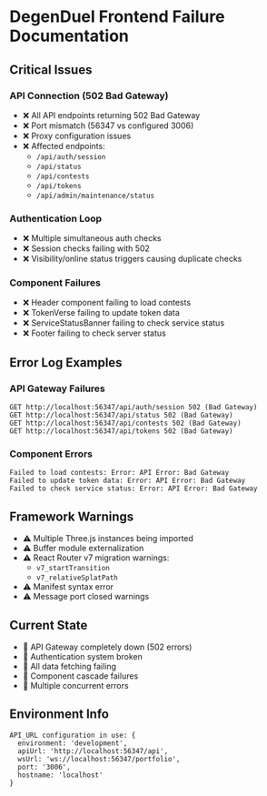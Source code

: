 # DegenDuel Frontend Failure Documentation

## Critical Issues

### API Connection (502 Bad Gateway)

- ❌ All API endpoints returning 502 Bad Gateway
- ❌ Port mismatch (56347 vs configured 3006)
- ❌ Proxy configuration issues
- ❌ Affected endpoints:
  - `/api/auth/session`
  - `/api/status`
  - `/api/contests`
  - `/api/tokens`
  - `/api/admin/maintenance/status`

### Authentication Loop

- ❌ Multiple simultaneous auth checks
- ❌ Session checks failing with 502
- ❌ Visibility/online status triggers causing duplicate checks

### Component Failures

- ❌ Header component failing to load contests
- ❌ TokenVerse failing to update token data
- ❌ ServiceStatusBanner failing to check service status
- ❌ Footer failing to check server status

## Error Log Examples

### API Gateway Failures

```log
GET http://localhost:56347/api/auth/session 502 (Bad Gateway)
GET http://localhost:56347/api/status 502 (Bad Gateway)
GET http://localhost:56347/api/contests 502 (Bad Gateway)
GET http://localhost:56347/api/tokens 502 (Bad Gateway)
```

### Component Errors

```log
Failed to load contests: Error: API Error: Bad Gateway
Failed to update token data: Error: API Error: Bad Gateway
Failed to check service status: Error: API Error: Bad Gateway
```

## Framework Warnings

- ⚠️ Multiple Three.js instances being imported
- ⚠️ Buffer module externalization
- ⚠️ React Router v7 migration warnings:
  - `v7_startTransition`
  - `v7_relativeSplatPath`
- ⚠️ Manifest syntax error
- ⚠️ Message port closed warnings

## Current State

- 🔴 API Gateway completely down (502 errors)
- 🔴 Authentication system broken
- 🔴 All data fetching failing
- 🔴 Component cascade failures
- 🔴 Multiple concurrent errors

## Environment Info

```
API_URL configuration in use: {
  environment: 'development',
  apiUrl: 'http://localhost:56347/api',
  wsUrl: 'ws://localhost:56347/portfolio',
  port: '3006',
  hostname: 'localhost'
}
```
